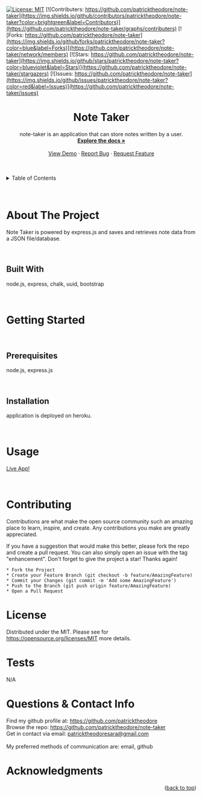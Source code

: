  
  [![License: MIT](https://img.shields.io/badge/License-MIT-yellow.svg)](https://opensource.org/licenses/MIT)
  [![Contributers: https://github.com/patricktheodore/note-taker](https://img.shields.io/github/contributors/patricktheodore/note-taker?color=brightgreen&label=Contributors)](https://github.com/patricktheodore/note-taker/graphs/contributers) 
  [![Forks: https://github.com/patricktheodore/note-taker](https://img.shields.io/github/forks/patricktheodore/note-taker?color=blue&label=Forks)](https://github.com/patricktheodore/note-taker/network/members) 
  [![Stars: https://github.com/patricktheodore/note-taker](https://img.shields.io/github/stars/patricktheodore/note-taker?color=blueviolet&label=Stars)](https://github.com/patricktheodore/note-taker/stargazers)
  [![Issues: https://github.com/patricktheodore/note-taker](https://img.shields.io/github/issues/patricktheodore/note-taker?color=red&label=Issues)](https://github.com/patricktheodore/note-taker/issues)

  <h1 align="center">Note Taker</h3>
  
  <div>
    <p align="center">
      note-taker is an application that can store notes written by a user.
      <br />
      <a href="https://github.com/patricktheodore/note-taker"><strong>Explore the docs »</strong></a>
      <br />
      <br />
      <a href="https://immense-plains-46535.herokuapp.com/">View Demo</a>
      ·
      <a href="https://github.com/patricktheodore/note-taker/issues">Report Bug</a>
      ·
      <a href="https://github.com/patricktheodore/note-taker/issues">Request Feature</a>
    </p>
  </div>

  <br />
  <br />
  
  <!-- TABLE OF CONTENTS -->
  <details>
    <summary>Table of Contents</summary>
    <ul>
      <li>
        <a href="#about-the-project">About The Project</a>
        <ul>
          <li><a href="#built-with">Built With</a></li>
        </ul>
      </li>
      <li>
        <a href="#getting-started">Getting Started</a>
        <ul>
          <li><a href="#prerequisites">Prerequisites</a></li>
          <li><a href="#installation">Installation</a></li>
        </ul>
      </li>
      <li><a href="#usage">Usage</a></li>
      <li><a href="#contributing">Contributing</a></li>
      <li><a href="#license">License</a></li>
      <li><a href="#contact">Contact</a></li>
      <li><a href="#acknowledgments">Acknowledgments</a></li>
    </ul>
  </details>

  <br />
  <br />
  
  
  
  <!-- ABOUT THE PROJECT -->
  # About The Project
  Note Taker is powered by express.js and saves and retrieves note data from a JSON file/database. 

  </br>

  ## Built With
  node.js, express, chalk, uuid, bootstrap

  
  
  <!-- GETTING STARTED -->
  </br>

  # Getting Started
  </br>
  
  ## Prerequisites
  node.js, express.js
  
  </br>

  ## Installation
  application is deployed on heroku. 

  
  <!-- USAGE EXAMPLES -->
  </br>

  # Usage
  <a href="https://immense-plains-46535.herokuapp.com/">Live App!</a>
  
  </br>
  <!-- CONTRIBUTING -->

  # Contributing
  Contributions are what make the open source community such an amazing place to learn, inspire, and create. Any contributions you make are greatly appreciated.
    
  If you have a suggestion that would make this better, please fork the repo and create a pull request. You can also simply open an issue with the tag "enhancement". Don't forget to give the project a star! Thanks again!
    
    * Fork the Project
    * Create your Feature Branch (git checkout -b feature/AmazingFeature)
    * Commit your Changes (git commit -m 'Add some AmazingFeature')
    * Push to the Branch (git push origin feature/AmazingFeature)
    * Open a Pull Request
  
  
  <!-- LICENSE -->
  # License
  Distributed under the MIT. Please see for https://opensource.org/licenses/MIT more details. 

  
  <!-- TEST -->
  # Tests
  N/A
  
  
  <!-- QUESTIONS & CONTACT -->
  # Questions & Contact Info
  Find my github profile at: https://github.com/patricktheodore </br>
  Browse the repo: https://github.com/patricktheodore/note-taker </br>
  Get in contact via email: patricktheodoresara@gmail.com 
  </br></br>
  My preferred methods of communication are: email, github
  
  
  <!-- ACKNOWLEDGMENTS -->
  # Acknowledgments
  
  <p align="right">(<a href="#top">back to top</a>)</p>  
